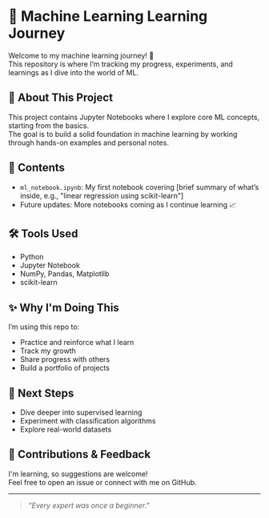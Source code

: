 # 📘 Machine Learning Learning Journey

Welcome to my machine learning journey! 🚀  
This repository is where I’m tracking my progress, experiments, and learnings as I dive into the world of ML.

## 🧠 About This Project

This project contains Jupyter Notebooks where I explore core ML concepts, starting from the basics.  
The goal is to build a solid foundation in machine learning by working through hands-on examples and personal notes.

## 📁 Contents

- `ml_notebook.ipynb`: My first notebook covering [brief summary of what’s inside, e.g., "linear regression using scikit-learn"]
- Future updates: More notebooks coming as I continue learning 📈

## 🛠️ Tools Used

- Python
- Jupyter Notebook
- NumPy, Pandas, Matplotlib
- scikit-learn

## ✨ Why I'm Doing This

I’m using this repo to:
- Practice and reinforce what I learn
- Track my growth
- Share progress with others
- Build a portfolio of projects

## 📌 Next Steps

- Dive deeper into supervised learning
- Experiment with classification algorithms
- Explore real-world datasets

## 🙌 Contributions & Feedback

I'm learning, so suggestions are welcome!  
Feel free to open an issue or connect with me on GitHub.

---

> _“Every expert was once a beginner.”_

